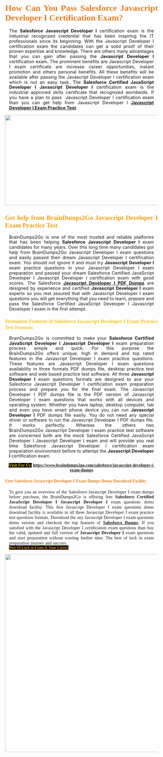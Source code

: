 <h1 style="text-align: justify;"><span style="font-family:Georgia,serif;"><span style="color:#e67e22;"><strong>How Can You Pass Salesforce Javascript Developer I Certification Exam?</strong></span></span></h1>

<p style="text-align:justify; margin:0in 10pt"><span style="font-size:11pt"><span style="line-height:115%"><span sans-serif="" style="font-family:Calibri,">The <strong>Salesforce Javascript Developer I</strong> certification exam is the industrial recognized credential that has been inspiring the IT professionals since its beginning. With the Javascript Developer I certification exam&nbsp;the candidates can get a solid proof of their proven expertise and knowledge. There are others many advantages that you can gain after passing the <strong> Javascript Developer I</strong> certification exam. The prominent benefits are Javascript Developer I exam certificate are increase career opportunities, instant promotion and others personal benefits. All these benefits will be available after passing the Javascript Developer I certification exam which is not an easy task. The <strong>Salesforce Certified JavaScript Developer I Javascript Developer I</strong> certification exam is the industrial approved skills certificate that recognized worldwide. If you have a plan to pass &nbsp;Javascript Developer I certification exam than you can get help from Javascript Developer I&nbsp;<strong><a href="https://www.braindumps2go.com/salesforce/javascript-developer-i-exam-dumps">Javascript Developer I Exam Practice Test</a></strong>.</span></span></span></p>

<p style="text-align: center;"><a href="https://www.braindumps2go.com/salesforce/javascript-developer-i-exam-dumps"><img alt="" src="https://i.imgur.com/Oa51Xhq.jpeg" style="width: 750px; height: 297px;" /><span style="display: none;">&nbsp;</span></a></p>

<h2 style="text-align: justify;"><span style="font-family:Georgia,serif;"><span style="color:#f39c12;"><strong>Get help from BrainDumps2Go&nbsp;Javascript Developer I Exam Practice Test</strong></span></span></h2>

<p style="text-align:justify; margin:0in 10pt"><span style="font-size:11pt"><span style="line-height:115%"><span sans-serif="" style="font-family:Calibri,">BrainDumps2Go is one of the most trusted and reliable platforms that has been helping <strong>Salesforce Javascript Developer I</strong> exam candidates for many years. Over this long time many candidates got help from BrainDumps2Go&nbsp;Javascript Developer I exam questions and easily passed their dream Javascript Developer I certification exam. You should not ignore it and must try <strong>Javascript Developer I</strong> exam practice questions in your Javascript Developer I exam preparation and passed your dream Salesforce Certified JavaScript Developer I Javascript Developer I certification exam with good scores. The Salesforce&nbsp;<strong><a href="https://www.braindumps2go.com/salesforce/javascript-developer-i-exam-dumps">Javascript Developer I PDF Dumps</a></strong> are designed by experience and certified <strong> Javascript Developer I</strong> exam experts so you rest assured that with Javascript Developer I exam questions you will get everything that you need to learn, prepare and pass the Salesforce Certified JavaScript Developer I Javascript Developer I exam in the first attempt. </span></span></span></p>

<h3 style="text-align: justify;"><span style="font-family:Georgia,serif;"><span style="color:#f1c40f;"><strong>Prominent Features of Salesforce Javascript Developer I Exam Practice Test Formats</strong></span></span></h3>

<p style="text-align:justify; margin:0in 10pt"><span style="font-size:11pt"><span style="line-height:115%"><span sans-serif="" style="font-family:Calibri,">BrainDumps2Go is committed to make your <strong>Salesforce Certified JavaScript Developer I Javascript Developer I</strong> exam preparation process simple and quick. For this purpose the BrainDumps2Go&nbsp;offers unique, high in demand and top rated features in the Javascript Developer I exam practice questions. These features are Javascript Developer I exam questions availability in three formats PDF dumps file, desktop practice test software and web based practice test software. All three <strong> Javascript Developer I</strong> exam questions formats are designed to ace your Salesforce Javascript Developer I certification exam preparation process and prepare you for the final exam. The Javascript Developer I PDF dumps file is the PDF version of Javascript Developer I exam questions that works with all devices and operating system. Whether you have laptop, desktop computer, tab and even you have smart phone device you can run <strong> Javascript Developer I</strong> PDF dumps file easily. You do not need any special driver or software to run the Javascript Developer I PDF dumps file. It works perfectly. Whereas the others two BrainDumps2Go&nbsp;Javascript Developer I exam practice test software are concerned both are the mock Salesforce Certified JavaScript Developer I Javascript Developer I exam and will provide you real time Salesforce Javascript Developer I certification exam preparation environment before to attempt the <strong> Javascript Developer I</strong> certification exam.</span></span></span></p>

<p style="text-align: center;"><span style="font-family:Georgia,serif;"><strong><span style="color:#f1c40f;"><span style="background-color:#000000;">Visit For Us:</span></span>&nbsp;<a href="https://www.braindumps2go.com/salesforce/javascript-developer-i-exam-dumps">https://www.braindumps2go.com/salesforce/javascript-developer-i-exam-dumps</a></strong></span></p>

<h4 style="text-align: justify;"><span style="font-family:Georgia,serif;"><span style="color:#e67e22;"><strong>Free Salesforce Javascript Developer I Exam Dumps Demo Download Facility</strong></span></span></h4>

<p style="text-align:justify; margin:0in 10pt"><span style="font-size:11pt"><span style="line-height:115%"><span sans-serif="" style="font-family:Calibri,"><span style="font-family:Georgia,serif;">To give you an overview of the Salesforce Javascript Developer I exam dumps before purchase, the BrainDumps2Go&nbsp;is offering free <strong>Salesforce Certified JavaScript Developer I Javascript Developer I</strong> exam questions demo download facility. This free Javascript Developer I exam questions demo download facility is available in all three Javascript Developer I exam practice test questions formats. Download the any Javascript Developer I exam questions demo version and checkout the top features of <strong><a href="https://www.braindumps2go.com/salesforce-exam-dumps">Salesforce&nbsp;Dumps</a></strong>. If you satisfied with the Javascript Developer I certification exam questions than buy the valid, updated and full version of <strong> Javascript Developer I</strong> exam questions and start preparation without wasting further time. The best of luck in exam preparation journey and success.</span></span></span></span></p>

<p style="text-align:justify; margin:0in 10pt"><strong><span style="font-size:12px;"><span style="color:#f39c12;"><span style="font-family:Georgia,serif;"><strong><span style="line-height:115%"><span style="background-color:#000000;">Best Of Luck in Exam &amp;&nbsp;Your Career.</span></span></strong></span></span></span></strong></p>

<p style="text-align: center;"><strong><a href="https://www.braindumps2go.com/salesforce/javascript-developer-i-exam-dumps"><img alt="" src="https://i.imgur.com/71HcEHp.jpeg" style="width: 600px; height: 650px;" /></a></strong></p>

